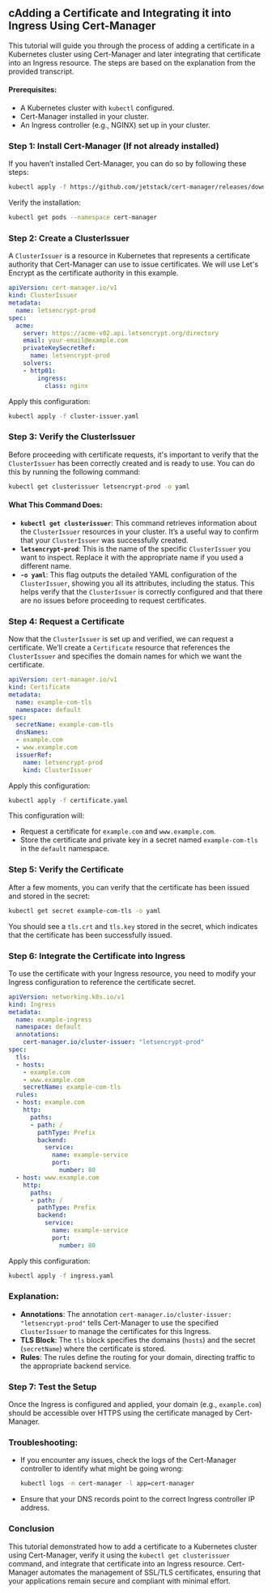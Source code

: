 ## cAdding a Certificate and Integrating it into Ingress Using Cert-Manager

This tutorial will guide you through the process of adding a certificate in a Kubernetes cluster using Cert-Manager and later integrating that certificate into an Ingress resource. The steps are based on the explanation from the provided transcript.

#### Prerequisites:
- A Kubernetes cluster with `kubectl` configured.
- Cert-Manager installed in your cluster.
- An Ingress controller (e.g., NGINX) set up in your cluster.

### Step 1: Install Cert-Manager (If not already installed)

If you haven’t installed Cert-Manager, you can do so by following these steps:

```bash
kubectl apply -f https://github.com/jetstack/cert-manager/releases/download/v1.13.0/cert-manager.yaml
```

Verify the installation:

```bash
kubectl get pods --namespace cert-manager
```

### Step 2: Create a ClusterIssuer

A `ClusterIssuer` is a resource in Kubernetes that represents a certificate authority that Cert-Manager can use to issue certificates. We will use Let's Encrypt as the certificate authority in this example.

```yaml
apiVersion: cert-manager.io/v1
kind: ClusterIssuer
metadata:
  name: letsencrypt-prod
spec:
  acme:
    server: https://acme-v02.api.letsencrypt.org/directory
    email: your-email@example.com
    privateKeySecretRef:
      name: letsencrypt-prod
    solvers:
    - http01:
        ingress:
          class: nginx
```

Apply this configuration:

```bash
kubectl apply -f cluster-issuer.yaml
```

### **Step 3: Verify the ClusterIssuer**

Before proceeding with certificate requests, it's important to verify that the `ClusterIssuer` has been correctly created and is ready to use. You can do this by running the following command:

```bash
kubectl get clusterissuer letsencrypt-prod -o yaml
```

#### What This Command Does:
- **`kubectl get clusterissuer`**: This command retrieves information about the `ClusterIssuer` resources in your cluster. It’s a useful way to confirm that your `ClusterIssuer` was successfully created.
- **`letsencrypt-prod`**: This is the name of the specific `ClusterIssuer` you want to inspect. Replace it with the appropriate name if you used a different name.
- **`-o yaml`**: This flag outputs the detailed YAML configuration of the `ClusterIssuer`, showing you all its attributes, including the status. This helps verify that the `ClusterIssuer` is correctly configured and that there are no issues before proceeding to request certificates.

### Step 4: Request a Certificate

Now that the `ClusterIssuer` is set up and verified, we can request a certificate. We’ll create a `Certificate` resource that references the `ClusterIssuer` and specifies the domain names for which we want the certificate.

```yaml
apiVersion: cert-manager.io/v1
kind: Certificate
metadata:
  name: example-com-tls
  namespace: default
spec:
  secretName: example-com-tls
  dnsNames:
  - example.com
  - www.example.com
  issuerRef:
    name: letsencrypt-prod
    kind: ClusterIssuer
```

Apply this configuration:

```bash
kubectl apply -f certificate.yaml
```

This configuration will:
- Request a certificate for `example.com` and `www.example.com`.
- Store the certificate and private key in a secret named `example-com-tls` in the `default` namespace.

### Step 5: Verify the Certificate

After a few moments, you can verify that the certificate has been issued and stored in the secret:

```bash
kubectl get secret example-com-tls -o yaml
```

You should see a `tls.crt` and `tls.key` stored in the secret, which indicates that the certificate has been successfully issued.

### Step 6: Integrate the Certificate into Ingress

To use the certificate with your Ingress resource, you need to modify your Ingress configuration to reference the certificate secret.

```yaml
apiVersion: networking.k8s.io/v1
kind: Ingress
metadata:
  name: example-ingress
  namespace: default
  annotations:
    cert-manager.io/cluster-issuer: "letsencrypt-prod"
spec:
  tls:
  - hosts:
    - example.com
    - www.example.com
    secretName: example-com-tls
  rules:
  - host: example.com
    http:
      paths:
      - path: /
        pathType: Prefix
        backend:
          service:
            name: example-service
            port:
              number: 80
  - host: www.example.com
    http:
      paths:
      - path: /
        pathType: Prefix
        backend:
          service:
            name: example-service
            port:
              number: 80
```

Apply this configuration:

```bash
kubectl apply -f ingress.yaml
```

### Explanation:
- **Annotations**: The annotation `cert-manager.io/cluster-issuer: "letsencrypt-prod"` tells Cert-Manager to use the specified `ClusterIssuer` to manage the certificates for this Ingress.
- **TLS Block**: The `tls` block specifies the domains (`hosts`) and the secret (`secretName`) where the certificate is stored.
- **Rules**: The rules define the routing for your domain, directing traffic to the appropriate backend service.

### Step 7: Test the Setup

Once the Ingress is configured and applied, your domain (e.g., `example.com`) should be accessible over HTTPS using the certificate managed by Cert-Manager.

### Troubleshooting:
- If you encounter any issues, check the logs of the Cert-Manager controller to identify what might be going wrong:
  
  ```bash
  kubectl logs -n cert-manager -l app=cert-manager
  ```

- Ensure that your DNS records point to the correct Ingress controller IP address.

### Conclusion

This tutorial demonstrated how to add a certificate to a Kubernetes cluster using Cert-Manager, verify it using the `kubectl get clusterissuer` command, and integrate that certificate into an Ingress resource. Cert-Manager automates the management of SSL/TLS certificates, ensuring that your applications remain secure and compliant with minimal effort.
